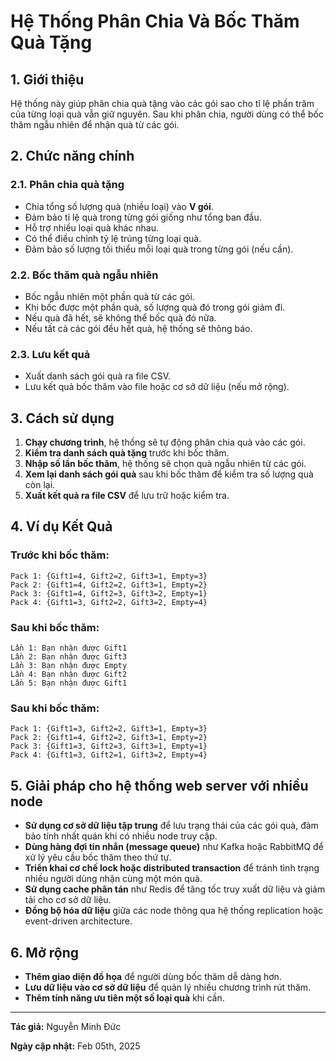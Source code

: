 # Hệ Thống Phân Chia Và Bốc Thăm Quà Tặng

## 1. Giới thiệu
Hệ thống này giúp phân chia quà tặng vào các gói sao cho tỉ lệ phần trăm của từng loại quà vẫn giữ nguyên. Sau khi phân chia, người dùng có thể bốc thăm ngẫu nhiên để nhận quà từ các gói.

## 2. Chức năng chính
### 2.1. Phân chia quà tặng
- Chia tổng số lượng quà (nhiều loại) vào **V gói**.
- Đảm bảo tỉ lệ quà trong từng gói giống như tổng ban đầu.
- Hỗ trợ nhiều loại quà khác nhau.
- Có thể điều chỉnh tỷ lệ trúng từng loại quà.
- Đảm bảo số lượng tối thiểu mỗi loại quà trong từng gói (nếu cần).

### 2.2. Bốc thăm quà ngẫu nhiên
- Bốc ngẫu nhiên một phần quà từ các gói.
- Khi bốc được một phần quà, số lượng quà đó trong gói giảm đi.
- Nếu quà đã hết, sẽ không thể bốc quà đó nữa.
- Nếu tất cả các gói đều hết quà, hệ thống sẽ thông báo.

### 2.3. Lưu kết quả
- Xuất danh sách gói quà ra file CSV.
- Lưu kết quả bốc thăm vào file hoặc cơ sở dữ liệu (nếu mở rộng).

## 3. Cách sử dụng
1. **Chạy chương trình**, hệ thống sẽ tự động phân chia quà vào các gói.
2. **Kiểm tra danh sách quà tặng** trước khi bốc thăm.
3. **Nhập số lần bốc thăm**, hệ thống sẽ chọn quà ngẫu nhiên từ các gói.
4. **Xem lại danh sách gói quà** sau khi bốc thăm để kiểm tra số lượng quà còn lại.
5. **Xuất kết quả ra file CSV** để lưu trữ hoặc kiểm tra.

## 4. Ví dụ Kết Quả
### Trước khi bốc thăm:
```plaintext
Pack 1: {Gift1=4, Gift2=2, Gift3=1, Empty=3}
Pack 2: {Gift1=4, Gift2=2, Gift3=1, Empty=2}
Pack 3: {Gift1=4, Gift2=3, Gift3=2, Empty=1}
Pack 4: {Gift1=3, Gift2=2, Gift3=2, Empty=4}
```

### Sau khi bốc thăm:
```plaintext
Lần 1: Bạn nhận được Gift1
Lần 2: Bạn nhận được Gift3
Lần 3: Bạn nhận được Empty
Lần 4: Bạn nhận được Gift2
Lần 5: Bạn nhận được Gift1
```

### Sau khi bốc thăm:
```plaintext
Pack 1: {Gift1=3, Gift2=2, Gift3=1, Empty=3}
Pack 2: {Gift1=4, Gift2=2, Gift3=1, Empty=2}
Pack 3: {Gift1=3, Gift2=3, Gift3=1, Empty=1}
Pack 4: {Gift1=3, Gift2=1, Gift3=2, Empty=4}
```

## 5. Giải pháp cho hệ thống web server với nhiều node
- **Sử dụng cơ sở dữ liệu tập trung** để lưu trạng thái của các gói quà, đảm bảo tính nhất quán khi có nhiều node truy cập.
- **Dùng hàng đợi tin nhắn (message queue)** như Kafka hoặc RabbitMQ để xử lý yêu cầu bốc thăm theo thứ tự.
- **Triển khai cơ chế lock hoặc distributed transaction** để tránh tình trạng nhiều người dùng nhận cùng một món quà.
- **Sử dụng cache phân tán** như Redis để tăng tốc truy xuất dữ liệu và giảm tải cho cơ sở dữ liệu.
- **Đồng bộ hóa dữ liệu** giữa các node thông qua hệ thống replication hoặc event-driven architecture.

## 6. Mở rộng
- **Thêm giao diện đồ họa** để người dùng bốc thăm dễ dàng hơn.
- **Lưu dữ liệu vào cơ sở dữ liệu** để quản lý nhiều chương trình rút thăm.
- **Thêm tính năng ưu tiên một số loại quà** khi cần.

---

**Tác giả:** Nguyễn Minh Đức

**Ngày cập nhật:** Feb 05th, 2025
